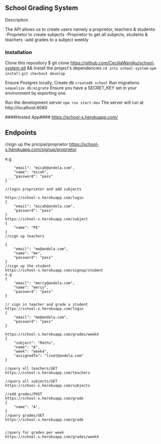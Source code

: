 
## School Grading System

Description

The API allows us to create users namely a proprietor, teachers & students:
-Proprietor to create subjects
-Proprietor to get all subjects, students & teachers
-add grades to a subject weekly

### Installation

Clone this repository
\$ git clone https://github.com/CeciliaWanjiku/school-system.git &&
Install the project's dependencies
`cd into school-system`
`npm install`
`git checkout develop`

Ensure Postgres locally,
Create db `createdb school`
Run migrations `sequelize db:migrate`
Ensure you have a SECRET_KEY set in your environment by exporting one.

Run the development server
`npm run start-dev`
The server will run at http://localhost:8080

####Hosted App####
https://school-s.herokuapp.com/


## Endpoints
//sign up the pricipal/proprietor
https://school-s.herokuapp.com/signup/proprietor


e.g
```{
	"email": "micah@andela.com",
	"name": "micah",
	"password": "pass"
}```

//login proprietor and add subjects

https://school-s.herokuapp.com/login
{
	"email": "micah@andela.com",
	"password": "pass"
}
https://school-s.herokuapp.com/subject
{
	"name": "PE"
}
//sign up teachers

{
	"email": "me@andela.com",
	"name": "me",
	"password": "pass"
}
//sign up the student
https://school-s.herokuapp.com/signup/student
e.g
{
	"email": "mercy@andela.com",
	"name": "mercy",
	"password": "pass"
}

// sign in teacher and grade a student
https://school-s.herokuapp.com/login
{
	"email": "me@andela.com",
	"password": "pass"
}

https://school-s.herokuapp.com/grades/week4
{
	"subject": "Maths",
	"name": "A",
	"week": "week4",
	"assignedTo": "linet@andela.com"
}

//query all teachers/GET
https://school-s.herokuapp.com/teachers

//query all subjects/GET
https://school-s.herokuapp.com/subjects

//add grades/POST
https://school-s.herokuapp.com/grade
{
	"name": "A",
}
//query grades/GET
https://school-s.herokuapp.com/grade


//query for grades per week
https://school-s.herokuapp.com/grades/week4





